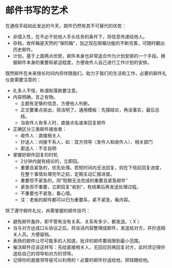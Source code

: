邮件书写的艺术
==============

在通信手段如此发达的今天，邮件仍然有其不可替代的优势：

-	非侵入性，在不必干扰他人手头任务的条件下，将信息传递给他人。
-	存档，收件箱是天然的“保险箱”，加之现在邮箱功能的不断完善，可随时翻出历史邮件。
-	计划，基于上面两点优势，邮件本身也非常适合作为计划安排的一个手段。根据邮件本身的重要和紧迫程度，方便收件人自己进行工作计划的安排。

既然邮件在未来很长时间内将伴随我们，助力于我们的生活和工作，必要的邮件礼仪是需要注意的：

-	礼多人不怪，称谓和落款要注意。
-	内容明确，言之有物。
	-	主题有足够的信息，方便他人判断。
	-	正文要重点突出，简洁明了。通用模板：先摆结论，再谈事实，最后总结。
	-	当收件人有多人时，直接点名谁来回复邮件
-	正确区分三类邮件接收者：
	-	收件人：直接相关人
	-	抄送人：间接干系人，如：双方领导（发件人和收件人）、相关部门
	-	密送人：不言自明
-	掌握好邮件回复的时机
	-	2分钟内就有结论的，立即回。
	-	重要且紧急的，优先处理。若短时间内无法回复，则在下班前回复进度，在整个事情处理完毕之前，定期主动汇报进度。
	-	重要但不紧急的，同“短期无法完成的重要且紧急邮件”
	-	紧急但不重要，立即回复“收到”，有结果后再发送处理过程。
	-	不重要也不紧急，看心情。
	-	注：老板的邮件都可以归为重要系，紧不紧急，看内容。

除了遵守邮件礼仪，尚需掌握的邮件技巧：

-	避免邮件轰炸，即不管有没有关系、关系有多少，都发送。（ X ）
-	当与对方达成口头协议之后，将谈话内容整理成邮件，发送给对方，并抄送相关人员。方便留档。
-	表扬的邮件让尽可能多的人知道，批评的邮件要局限到最小范围。
-	催活邮件应该这样写：先给直接相关人，无回应则再回复对方，此时须记得抄送给自己的领导和对方的领导。
-	记得你的直接领导是可以利用的！必要的邮件抄送给他，把球踢给他。
